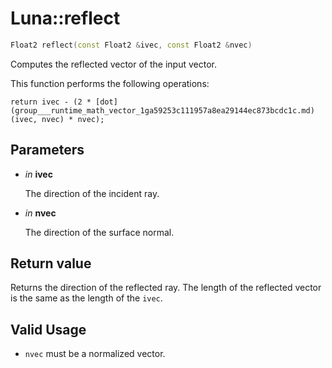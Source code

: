 # Luna::reflect

```c++
Float2 reflect(const Float2 &ivec, const Float2 &nvec)
```

Computes the reflected vector of the input vector. 

This function performs the following operations: 
```
return ivec - (2 * [dot](group___runtime_math_vector_1ga59253c111957a8ea29144ec873bcdc1c.md)(ivec, nvec) * nvec);
```


## Parameters
* *in* **ivec**

    The direction of the incident ray. 

* *in* **nvec**

    The direction of the surface normal. 

## Return value
Returns the direction of the reflected ray. The length of the reflected vector is the same as the length of the `ivec`. 

## Valid Usage
* `nvec` must be a normalized vector. 


